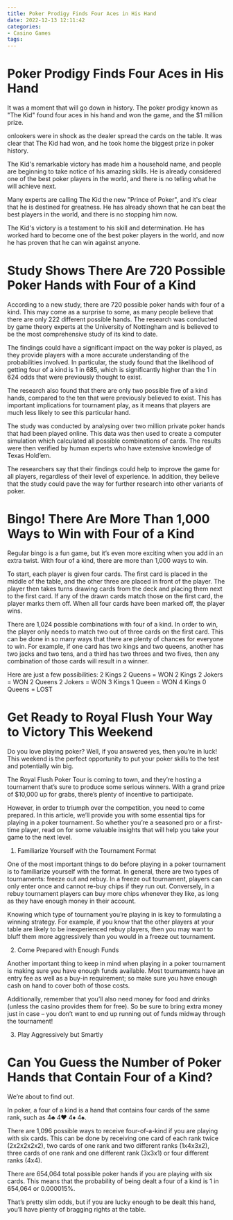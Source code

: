 ```yaml
---
title: Poker Prodigy Finds Four Aces in His Hand 
date: 2022-12-13 12:11:42
categories:
- Casino Games
tags:
---
```



#  Poker Prodigy Finds Four Aces in His Hand 
It was a moment that will go down in history. The poker prodigy known as "The Kid" found four aces in his hand and won the game, and the $1 million prize.

 onlookers were in shock as the dealer spread the cards on the table. It was clear that The Kid had won, and he took home the biggest prize in poker history.

The Kid's remarkable victory has made him a household name, and people are beginning to take notice of his amazing skills. He is already considered one of the best poker players in the world, and there is no telling what he will achieve next.

Many experts are calling The Kid the new "Prince of Poker", and it's clear that he is destined for greatness. He has already shown that he can beat the best players in the world, and there is no stopping him now.

The Kid's victory is a testament to his skill and determination. He has worked hard to become one of the best poker players in the world, and now he has proven that he can win against anyone.

#  Study Shows There Are 720 Possible Poker Hands with Four of a Kind 

According to a new study, there are 720 possible poker hands with four of a kind. This may come as a surprise to some, as many people believe that there are only 222 different possible hands. The research was conducted by game theory experts at the University of Nottingham and is believed to be the most comprehensive study of its kind to date.

The findings could have a significant impact on the way poker is played, as they provide players with a more accurate understanding of the probabilities involved. In particular, the study found that the likelihood of getting four of a kind is 1 in 685, which is significantly higher than the 1 in 624 odds that were previously thought to exist.

The research also found that there are only two possible five of a kind hands, compared to the ten that were previously believed to exist. This has important implications for tournament play, as it means that players are much less likely to see this particular hand.

The study was conducted by analysing over two million private poker hands that had been played online. This data was then used to create a computer simulation which calculated all possible combinations of cards. The results were then verified by human experts who have extensive knowledge of Texas Hold’em.

The researchers say that their findings could help to improve the game for all players, regardless of their level of experience. In addition, they believe that the study could pave the way for further research into other variants of poker.

#  Bingo! There Are More Than 1,000 Ways to Win with Four of a Kind 

Regular bingo is a fun game, but it’s even more exciting when you add in an extra twist. With four of a kind, there are more than 1,000 ways to win. 

To start, each player is given four cards. The first card is placed in the middle of the table, and the other three are placed in front of the player. The player then takes turns drawing cards from the deck and placing them next to the first card. If any of the drawn cards match those on the first card, the player marks them off. When all four cards have been marked off, the player wins.

There are 1,024 possible combinations with four of a kind. In order to win, the player only needs to match two out of three cards on the first card. This can be done in so many ways that there are plenty of chances for everyone to win. For example, if one card has two kings and two queens, another has two jacks and two tens, and a third has two threes and two fives, then any combination of those cards will result in a winner. 

Here are just a few possibilities: 
2 Kings 2 Queens = WON
2 Kings 2 Jokers = WON
2 Queens 2 Jokers = WON
3 Kings 1 Queen = WON
4 Kings 0 Queens = LOST

#  Get Ready to Royal Flush Your Way to Victory This Weekend 

Do you love playing poker? Well, if you answered yes, then you’re in luck! This weekend is the perfect opportunity to put your poker skills to the test and potentially win big.

The Royal Flush Poker Tour is coming to town, and they’re hosting a tournament that’s sure to produce some serious winners. With a grand prize of $10,000 up for grabs, there’s plenty of incentive to participate.

However, in order to triumph over the competition, you need to come prepared. In this article, we’ll provide you with some essential tips for playing in a poker tournament. So whether you’re a seasoned pro or a first-time player, read on for some valuable insights that will help you take your game to the next level.

1. Familiarize Yourself with the Tournament Format

One of the most important things to do before playing in a poker tournament is to familiarize yourself with the format. In general, there are two types of tournaments: freeze out and rebuy. In a freeze out tournament, players can only enter once and cannot re-buy chips if they run out. Conversely, in a rebuy tournament players can buy more chips whenever they like, as long as they have enough money in their account.

Knowing which type of tournament you’re playing in is key to formulating a winning strategy. For example, if you know that the other players at your table are likely to be inexperienced rebuy players, then you may want to bluff them more aggressively than you would in a freeze out tournament.

2. Come Prepared with Enough Funds

Another important thing to keep in mind when playing in a poker tournament is making sure you have enough funds available. Most tournaments have an entry fee as well as a buy-in requirement; so make sure you have enough cash on hand to cover both of those costs.

Additionally, remember that you’ll also need money for food and drinks (unless the casino provides them for free). So be sure to bring extra money just in case – you don’t want to end up running out of funds midway through the tournament!

3. Play Aggressively but Smartly





















#  Can You Guess the Number of Poker Hands that Contain Four of a Kind?

We’re about to find out.

In poker, a four of a kind is a hand that contains four cards of the same rank, such as 4♣ 4♥ 4♦ 4♠.

There are 1,096 possible ways to receive four-of-a-kind if you are playing with six cards. This can be done by receiving one card of each rank twice (2x2x2x2x2), two cards of one rank and two different ranks (1x4x3x2), three cards of one rank and one different rank (3x3x1) or four different ranks (4x4).

There are 654,064 total possible poker hands if you are playing with six cards. This means that the probability of being dealt a four of a kind is 1 in 654,064 or 0.000015%.

That’s pretty slim odds, but if you are lucky enough to be dealt this hand, you’ll have plenty of bragging rights at the table.